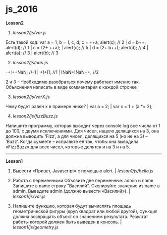 # js_2016

**Lesson2**

1) _lesson2/js/var.js_

Есть такой код:
   var a = 1, b = 1, c, d; c = ++a; alert(c); // 2 | 
   d = b++; alert(d); // 1 | 
   c = (2+ ++a); | 
   alert(c); // 5 | 
   d = (2+ b++); alert(d); // 4 | 
   alert(a); // 3 | 
   alert(b); // 3

2) _lesson2/js/nan.js_ 

-+!++NaN; //-1 | 
+!+[]; //1 | 
!NaN+!NaN++; //2
   
2 и 3 - Необходимо разобраться почему работает именно так. Объяснения написать в виде комментария к каждой строчке

3) _lesson2/js/varX.js_ 

Чему будет равен x в примере ниже? | 
var a = 2; | 
var x = 1 + (a *= 2);

4) _lesson2/js/fizzBuzz.js_

Напишите программу, которая выводит через console.log все числа от 1 до 100, с двумя исключениями.
Для чисел, нацело делящихся на 3, она должна выводить ‘Fizz’, а для чисел, делящихся на 5 (но не на 3) – ‘Buzz’.
Когда сумеете – исправьте её так, чтобы она выводила «FizzBuzz» для всех чисел, которые делятся и на 3 и на 5.

------------------------------------------------------------------------

**Lesson1**

1) Вывести «Привет, Javascript» c помощью alert. | 
_lesson1/js/hello.js_

2) Работа с переменными
   Объявите две переменные: admin и name. 
   Запишите в name строку "Василий". 
   Скопируйте значение из name в admin. 
   Выведите admin (должно вывести «Василий»). | 
   _lesson1/js/var.js_
   
3) Напишите функцию, которая будут вычислять площадь геометрической фигуры (круг/квадрат или любой другой),
функция должна возвращать объект со значением результата.
Резултат работы которой должен быть выведен в консоль. | 
_lesson1/js/geometry.js_